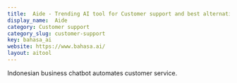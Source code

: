 ```yaml
---
title:  Aide - Trending AI tool for Customer support and best alternatives
display_name:  Aide
category: Customer support
category_slug: customer-support
key: bahasa_ai
website: https://www.bahasa.ai/
layout: aitool
---
```


Indonesian business chatbot automates customer service.
